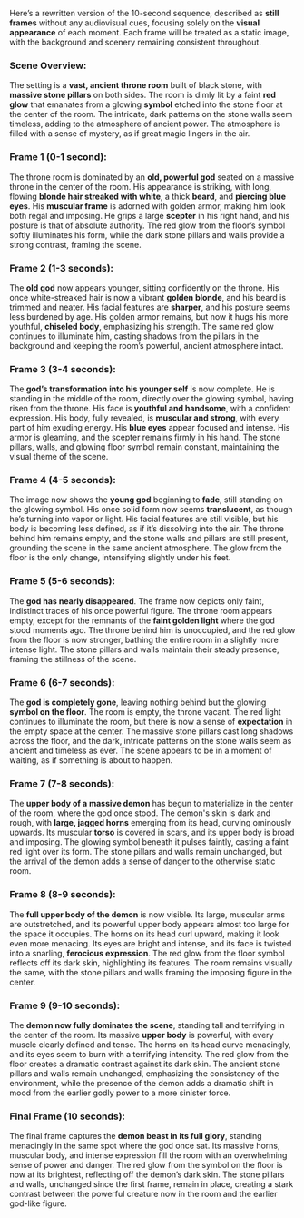 Here’s a rewritten version of the 10-second sequence, described as **still frames** without any audiovisual cues, focusing solely on the **visual appearance** of each moment. Each frame will be treated as a static image, with the background and scenery remaining consistent throughout.

### **Scene Overview**:  
The setting is a **vast, ancient throne room** built of black stone, with **massive stone pillars** on both sides. The room is dimly lit by a faint **red glow** that emanates from a glowing **symbol** etched into the stone floor at the center of the room. The intricate, dark patterns on the stone walls seem timeless, adding to the atmosphere of ancient power. The atmosphere is filled with a sense of mystery, as if great magic lingers in the air. 

### **Frame 1 (0-1 second)**:  
The throne room is dominated by an **old, powerful god** seated on a massive throne in the center of the room. His appearance is striking, with long, flowing **blonde hair streaked with white**, a thick **beard**, and **piercing blue eyes**. His **muscular frame** is adorned with golden armor, making him look both regal and imposing. He grips a large **scepter** in his right hand, and his posture is that of absolute authority. The red glow from the floor’s symbol softly illuminates his form, while the dark stone pillars and walls provide a strong contrast, framing the scene.

### **Frame 2 (1-3 seconds)**:  
The **old god** now appears younger, sitting confidently on the throne. His once white-streaked hair is now a vibrant **golden blonde**, and his beard is trimmed and neater. His facial features are **sharper**, and his posture seems less burdened by age. His golden armor remains, but now it hugs his more youthful, **chiseled body**, emphasizing his strength. The same red glow continues to illuminate him, casting shadows from the pillars in the background and keeping the room’s powerful, ancient atmosphere intact.

### **Frame 3 (3-4 seconds)**:  
The **god’s transformation into his younger self** is now complete. He is standing in the middle of the room, directly over the glowing symbol, having risen from the throne. His face is **youthful and handsome**, with a confident expression. His body, fully revealed, is **muscular and strong**, with every part of him exuding energy. His **blue eyes** appear focused and intense. His armor is gleaming, and the scepter remains firmly in his hand. The stone pillars, walls, and glowing floor symbol remain constant, maintaining the visual theme of the scene.

### **Frame 4 (4-5 seconds)**:  
The image now shows the **young god** beginning to **fade**, still standing on the glowing symbol. His once solid form now seems **translucent**, as though he’s turning into vapor or light. His facial features are still visible, but his body is becoming less defined, as if it’s dissolving into the air. The throne behind him remains empty, and the stone walls and pillars are still present, grounding the scene in the same ancient atmosphere. The glow from the floor is the only change, intensifying slightly under his feet.

### **Frame 5 (5-6 seconds)**:  
The **god has nearly disappeared**. The frame now depicts only faint, indistinct traces of his once powerful figure. The throne room appears empty, except for the remnants of the **faint golden light** where the god stood moments ago. The throne behind him is unoccupied, and the red glow from the floor is now stronger, bathing the entire room in a slightly more intense light. The stone pillars and walls maintain their steady presence, framing the stillness of the scene.

### **Frame 6 (6-7 seconds)**:  
The **god is completely gone**, leaving nothing behind but the glowing **symbol on the floor**. The room is empty, the throne vacant. The red light continues to illuminate the room, but there is now a sense of **expectation** in the empty space at the center. The massive stone pillars cast long shadows across the floor, and the dark, intricate patterns on the stone walls seem as ancient and timeless as ever. The scene appears to be in a moment of waiting, as if something is about to happen.

### **Frame 7 (7-8 seconds)**:  
The **upper body of a massive demon** has begun to materialize in the center of the room, where the god once stood. The demon's skin is dark and rough, with **large, jagged horns** emerging from its head, curving ominously upwards. Its muscular **torso** is covered in scars, and its upper body is broad and imposing. The glowing symbol beneath it pulses faintly, casting a faint red light over its form. The stone pillars and walls remain unchanged, but the arrival of the demon adds a sense of danger to the otherwise static room.

### **Frame 8 (8-9 seconds)**:  
The **full upper body of the demon** is now visible. Its large, muscular arms are outstretched, and its powerful upper body appears almost too large for the space it occupies. The horns on its head curl upward, making it look even more menacing. Its eyes are bright and intense, and its face is twisted into a snarling, **ferocious expression**. The red glow from the floor symbol reflects off its dark skin, highlighting its features. The room remains visually the same, with the stone pillars and walls framing the imposing figure in the center.

### **Frame 9 (9-10 seconds)**:  
The **demon now fully dominates the scene**, standing tall and terrifying in the center of the room. Its massive **upper body** is powerful, with every muscle clearly defined and tense. The horns on its head curve menacingly, and its eyes seem to burn with a terrifying intensity. The red glow from the floor creates a dramatic contrast against its dark skin. The ancient stone pillars and walls remain unchanged, emphasizing the consistency of the environment, while the presence of the demon adds a dramatic shift in mood from the earlier godly power to a more sinister force.

### **Final Frame (10 seconds)**:  
The final frame captures the **demon beast in its full glory**, standing menacingly in the same spot where the god once sat. Its massive horns, muscular body, and intense expression fill the room with an overwhelming sense of power and danger. The red glow from the symbol on the floor is now at its brightest, reflecting off the demon’s dark skin. The stone pillars and walls, unchanged since the first frame, remain in place, creating a stark contrast between the powerful creature now in the room and the earlier god-like figure.
